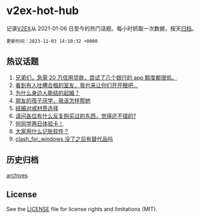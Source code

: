 # v2ex-hot-hub

 记录[V2EX](https://www.v2ex.com/)从 2021-01-06 日至今的热门话题。每小时抓取一次数据，按天[归档](archives)。

`更新时间：2023-11-03 14:10:32 +0800`

## 热议话题

1. [兄弟们，急需 20 万信用贷款，尝试了几个银行的 app 额度都很低。](https://www.v2ex.com/t/988086)
1. [看到有人吐槽合租的室友，我也来让你们开开眼吧...](https://www.v2ex.com/t/987867)
1. [为什么身边人能结的起婚？](https://www.v2ex.com/t/988133)
1. [朋友的孩子厌学，我该怎样帮她](https://www.v2ex.com/t/988088)
1. [结婚对戒材质选择](https://www.v2ex.com/t/987881)
1. [请问各位有什么反复购买过的东西，觉得还不错的?](https://www.v2ex.com/t/988143)
1. [何同学两日体验卡！](https://www.v2ex.com/t/988004)
1. [大家用什么记账软件？](https://www.v2ex.com/t/988094)
1. [clash_for_windows 没了之后有替代品吗](https://www.v2ex.com/t/987907)

## 历史归档

[archives](archives)

## License

See the [LICENSE](LICENSE) file for license rights and limitations (MIT).
